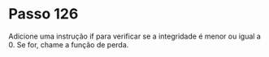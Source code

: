 # Passo 126

Adicione uma instrução if para verificar se a integridade é menor ou igual a 0. Se for, chame a função de perda.